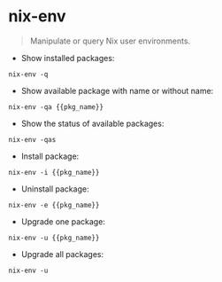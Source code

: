 # nix-env

> Manipulate or query Nix user environments.

- Show installed packages:

`nix-env -q`

- Show available package with name or without name:

`nix-env -qa {{pkg_name}}`

- Show the status of available packages:

`nix-env -qas`

- Install package:

`nix-env -i {{pkg_name}}`

- Uninstall package:

`nix-env -e {{pkg_name}}`

- Upgrade one package:

`nix-env -u {{pkg_name}}`

- Upgrade all packages:

`nix-env -u`
